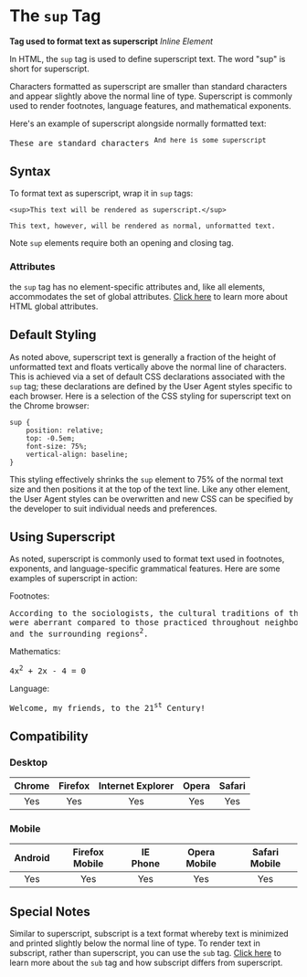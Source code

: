 # The `sup` Tag
**Tag used to format text as superscript**
*Inline Element*

In HTML, the `sup` tag is used to define superscript text. The word "sup" is short for superscript.

Characters formatted as superscript are smaller than standard characters and appear slightly above the normal line of type. Superscript is commonly used to render footnotes, language features, and mathematical exponents.

Here's an example of superscript alongside normally formatted text:
<pre>These are standard characters <sup>And here is some superscript</pre>

## Syntax

To format text as superscript, wrap it in `sup` tags:

```
<sup>This text will be rendered as superscript.</sup>

This text, however, will be rendered as normal, unformatted text.
```

Note `sup` elements require both an opening and closing tag.

### Attributes
the `sup` tag has no element-specific attributes and, like all elements, accommodates the set of global attributes. [Click here](#) to learn more about HTML global attributes.

## Default Styling
As noted above, superscript text is generally a fraction of the height of unformatted text and floats vertically above the normal line of characters. This is achieved via a set of default CSS declarations associated with the `sup` tag; these declarations are defined by the User Agent styles specific to each browser. Here is a selection of the CSS styling for superscript text on the Chrome browser:

```
sup {
    position: relative;
    top: -0.5em;
    font-size: 75%;
    vertical-align: baseline;
}
```

This styling effectively shrinks the `sup` element to 75% of the normal text size and then positions it at the top of the text line. Like any other element, the User Agent styles can be overwritten and new CSS can be specified by the developer to suit individual needs and preferences.

## Using Superscript

As noted, superscript is commonly used to format text used in footnotes, exponents, and language-specific grammatical features. Here are some examples of superscript in action:

Footnotes:
<pre>According to the sociologists, the cultural traditions of the tribe
were aberrant compared to those practiced throughout neighboring tribes
and the surrounding regions<sup>2</sup>.</pre>

Mathematics:
<pre>4x<sup>2</sup> + 2x - 4 = 0</pre>

Language:
<pre>Welcome, my friends, to the 21<sup>st</sup> Century!</pre>

## Compatibility

### Desktop

| Chrome  | Firefox | Internet Explorer | Opera | Safari |
|:-------:|:-------:|:-----------------:|:-----:|:------:|
|   Yes  |   Yes   |       Yes         |  Yes  |  Yes   |

### Mobile

| Android  | Firefox Mobile | IE Phone | Opera Mobile | Safari Mobile |
|:--------:|:--------------:|:--------:|:------------:|:-------------:|
|    Yes   |        Yes     |   Yes    |      Yes     |      Yes      |


## Special Notes

Similar to superscript, subscript is a text format whereby text is minimized and printed slightly below the normal line of type. To render text in subscript, rather than superscript, you can use the `sub` tag. [Click here](#) to learn more about the `sub` tag and how subscript differs from superscript.
